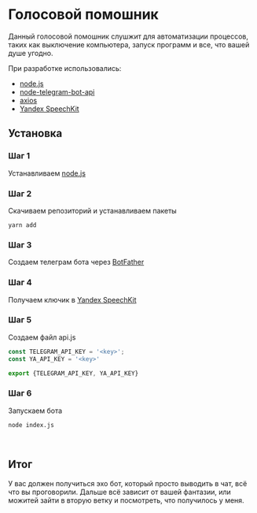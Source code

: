 # Голосовой помошник
Данный голосовой помошник слушжит для автоматизации процессов, таких как выключение компьютера, запуск программ и все, что вашей душе угодно.

При разработке использовались:
- [node.js](https://nodejs.org/en/)
- [node-telegram-bot-api](https://github.com/yagop/node-telegram-bot-api)
- [axios](https://github.com/axios/axios)
- [Yandex SpeechKit](https://console.cloud.yandex.ru/)

## Установка 
### Шаг 1
Устанавливаем [node.js](https://nodejs.org/en/)

### Шаг 2
Скачиваем репозиторий и устанавливаем пакеты<br>
```
yarn add
```

### Шаг 3
Создаем телеграм бота через [BotFather](https://telegram.me/BotFather)

### Шаг 4
Получаем ключик в [Yandex SpeechKit](https://console.cloud.yandex.ru/)

### Шаг 5
Создаем файл api.js

```javascript
const TELEGRAM_API_KEY = '<key>';
const YA_API_KEY = '<key>'

export {TELEGRAM_API_KEY, YA_API_KEY}
```

### Шаг 6
Запускаем бота 
```
node index.js
```
<br>

## Итог
У вас должен получиться эхо бот, который просто выводить в чат, всё что вы проговорили.
Дальше всё зависит от вашей фантазии, или можитей зайти в вторую ветку и посмотреть, что получилось у меня.
